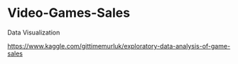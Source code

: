 # Video-Games-Sales
Data Visualization


https://www.kaggle.com/gittimemurluk/exploratory-data-analysis-of-game-sales
